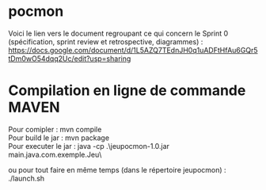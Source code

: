 # pocmon

Voici le lien vers le document regroupant ce qui concern le Sprint 0 (spécification, sprint review et retrospective, diagrammes) : https://docs.google.com/document/d/1L5AZQ7TEdnJH0q1uADFtHfAu6GQr5tDm0wO54dqq2Uc/edit?usp=sharing

# Compilation en ligne de commande MAVEN
Pour comipler : mvn compile\
Pour build le jar : mvn package\
Pour executer le jar : java -cp .\jeupocmon-1.0.jar main.java.com.exemple.Jeu\

ou pour tout faire en même temps (dans le répertoire jeupocmon) : ./launch.sh
